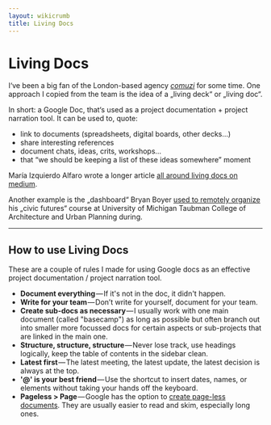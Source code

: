 ```yaml
---
layout: wikicrumb
title: Living Docs
---
```

# Living Docs
I‘ve been a big fan of the London-based agency [_comuzi_][1] for some time. One approach I copied from the team is the idea of a „living deck“ or „living doc“.

In short: a Google Doc, that‘s used as a project documentation + project narration tool. It can be used to, quote:

- link to documents (spreadsheets, digital boards, other decks…)
- share interesting references
- document chats, ideas, crits, workshops…
- that “we should be keeping a list of these ideas somewhere” moment

María Izquierdo Alfaro wrote a longer article [all around living docs on medium][2].

Another example is the „dashboard“ Bryan Boyer [used to remotely organize][3] his „civic futures“ course at University of Michigan Taubman College of Architecture and Urban Planning during.

---
## How to use Living Docs

These are a couple of rules I made for using Google docs as an effective project documentation / project narration tool.

- **Document everything** — If it's not in the doc, it didn't happen.
- **Write for your team** — Don’t write for yourself, document for your team.
- **Create sub-docs as necessary** — I usually work with one main document (called "basecamp") as long as possible but often branch out into smaller more focussed docs for certain aspects or sub-projects that are linked in the main one.
- **Structure, structure, structure** — Never lose track, use headings logically, keep the table of contents in the sidebar clean.
- **Latest first** — The latest meeting, the latest update, the latest decision is always at the top.
- **'@' is your best friend** — Use the shortcut to insert dates, names, or elements without taking your hands off the keyboard.
- **Pageless > Page** — Google has the option to [create page-less documents](https://support.google.com/docs/answer/11528737). They are usually easier to read and skim, especially long ones.


[1]:	https://www.comuzi.xyz/
[2]:	https://medium.com/@mariaizquierdo/documenting-work-to-tell-stories-b27da7f3ce96
[3]:	https://medium.com/@bryan/remote-control-architecture-remotely-march-2020-b33e62dbc51